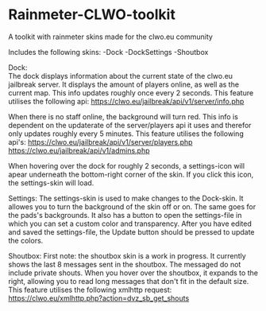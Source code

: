 # Rainmeter-CLWO-toolkit
A toolkit with rainmeter skins made for the clwo.eu community

Includes the following skins:
-Dock
-DockSettings
-Shoutbox

Dock:<br />
The dock displays information about the current state of the clwo.eu jailbreak server.
It displays the amount of players online, as well as the current map.
This info updates roughly once every 2 seconds.
This feature utilises the following api: 
https://clwo.eu/jailbreak/api/v1/server/info.php

When there is no staff online, the background will turn red.
This info is dependent on the updaterate of the server/players api it uses and therefor only updates roughly every 5 minutes.
This feature utilises the following api's:
https://clwo.eu/jailbreak/api/v1/server/players.php
https://clwo.eu/jailbreak/api/v1/admins.php

When hovering over the dock for roughly 2 seconds, a settings-icon will apear underneath the bottom-right corner of the skin. If you click this icon, the settings-skin will load.

Settings:
The settings-skin is used to make changes to the Dock-skin.
It allowes you to turn the background of the skin  off or on.
The same goes for the pads's backgrounds.
It also has a button to open the settings-file in which you can set a custom color and transparency.
After you have edited and saved the settings-file, the Update button should be pressed to update the colors.

Shoutbox:
First note: the shoutbox skin is a work in progress.
It currently shows the last 8 messages sent in the shoutbox.
The messaged do not include private shouts.
When you hover over the shoutbox, it expands to the right, allowing you to read long messages that don't fit in the default size.
This feature utilises the following xmlhttp request:
https://clwo.eu/xmlhttp.php?action=dvz_sb_get_shouts
